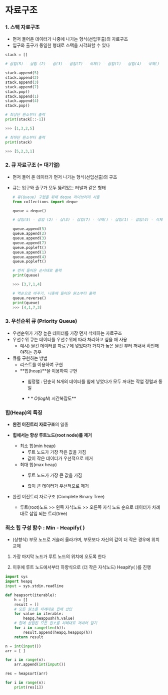# 자료구조



### 1. 스택 자료구조

- 먼저 들어온 데이터가 나중에 나가는 형식(선입후출)의 자료구조
- 입구와 출구가 동일한 형태로 스택을 시각화할 수 있다

```python
stack = []

# 삽입(5) - 삽입 (2) - 삽(3) - 삽입(7) - 삭제() - 삽입(1) - 삽입(4) - 삭제()

stack.append(5)
stack.append(2)
stack.append(3)
stack.append(7)
stack.pop()
stack.append(1)
stack.append(4)
stack.pop()

# 최상단 원소부터 출력 
print(stack[::-1])

>>> [1,3,2,5]

# 최하단 원소부터 출력 
print(stack)

>>> [5,2,3,1]
```



### 2. 큐 자료구조 (= 대기열)

- 먼저 들어 온 데이터가 먼저 나가는 형식(선입선출)의 구조
- 큐는 입구와 출구가 모두 뚫려있는 터널과 같은 형태
  
    ```python
    # 큐(Queue) 구현을 위해 deque 라이브러리 사용 
    from collections import deque 
    
    queue = deque()
    
    # 삽입(5) - 삽입 (2) - 삽(3) - 삽입(7) - 삭제() - 삽입(1) - 삽입(4) - 삭제()
    
    queue.append(5)
    queue.append(2)
    queue.append(3)
    queue.append(7)
    queue.popleft()
    queue.append(1)
    queue.append(4)
    queue.popleft()
    
    # 먼저 들어온 순서대로 출력 
    print(queue)
    
    >>> [3,7,1,4]
    
    # 역순으로 바꾸기, 나중에 들어온 원소부터 출력 
    queue.reverse()
    print(queue)
    >>> [4,1,7,3]
    ```
    



### 3. 우선순위 큐 (Priority Queue)

- 우선순위가 가장 높은 데이터를 가장 먼저 삭제하는 자료구조
- 우선수위 큐는 데이터를 우선수위에 따라 처리하고 싶을 때 사용
    - 예시) 물건 데이터를 자료구에 넣었다가 가치가 높은 물건 부터 꺼내서 확인해야하는 경우
- 큐를 구현하는 방법
    - 리스트를 이용하여 구현
    - **힙(heap)**을 이용하여 구현
        - 힙정렬 : 단순히 N개의 데이터를 힙에 넣었다가 모두 꺼내는 작업 정렬과 동일
        
        - $**O(logN)$ 시간복잡도**
        
          

### 힙(Heap)의 특징

- **완전 이진트리 자료구조**의 일종
- **힙에서는 항상 루트노드(root node)를 제거**
    - 최소 힙(min heap)
        - 루트 노드가 가장 작은 값을 가짐
        - 값이 작은 데이터가 우선적으로 제거
    - 최대 힙(max heap)
        - 루트 노드가 가장 큰 값을 가짐
        
        - 값이 큰 데이터가 우선적으로 제거
          
            
    
- 완전 이진트리 자료구조 (Complete Binary Tree)
    - 루트(root)노드 >>  왼쪽 자식노드  >> 오른쪽 자식 노드 순으로 데이터가 차례대로 삽입 되는 트리(tree)



### 최소 힙 구성 함수 : Min - Heapify( )

- (상향식) 부모 노드로 거슬러 올라가며, 부모보다 자신의 값이 더 작은 경우에  위치교체

1. 가장 마지막 노드가 루트 노드의 위치에 오도록 한다 

2. 이후에 루트 노드에서부터 하향식으로 (더 작은 자식노드) Heapify( )를 진행 

   

```python
import sys
import heapq
input = sys.stdin.readline 

def heapsort(iterable):
	h = []
	result = []
	# 모든 원소를 차례대로 힙에 삽입 
	for value in iterable:
		heapq.heappush(h,value)
	# 힙에 삽입된 모든 원소를 차례대로 꺼내어 담기 
	for i in range(len(h)):
		result.append(heapq.heappop(h))
	return result 

n = int(input())
arr = [ ]

for i in range(n):
	arr.append(int(input())

res = heapsort(arr)

for i in range(n):
	print(res[i])

```
